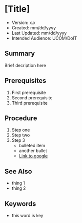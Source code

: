 # [Title]

* Version: x.x
* Created: mm/dd/yyyy
* Last Updated: mm/dd/yyyy
* Intended Audience: UCOM/DoIT

## Summary

Brief decription here

## Prerequisites

 1. First prerequisite
 2. Second prerequisite
 3. Third prerequisite

## Procedure

1. Step one
2. Step two
3. Step 3
    * bulleted item
    * another bullet
    * [Link to google](http://www.google.com)

## See Also

* thing 1
* thing 2

## Keywords

* this word is key
